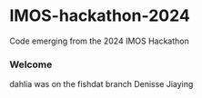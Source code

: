 # IMOS-hackathon-2024

Code emerging from the 2024 IMOS Hackathon

### Welcome

dahlia was on the fishdat branch
Denisse
Jiaying